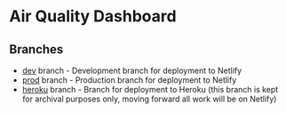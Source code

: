 # Air Quality Dashboard

## Branches

* [dev](https://github.com/jeremywall/air-quality-dashboard/tree/dev) branch - Development branch for deployment to Netlify
* [prod](https://github.com/jeremywall/air-quality-dashboard/tree/prod) branch - Production branch for deployment to Netlify
* [heroku](https://github.com/jeremywall/air-quality-dashboard/tree/heroku) branch - Branch for deployment to Heroku (this branch is kept for archival purposes only, moving forward all work will be on Netlify)
